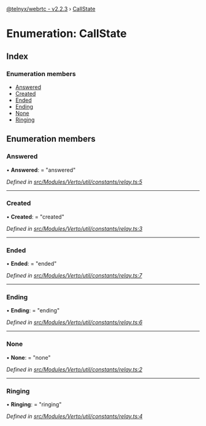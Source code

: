 [@telnyx/webrtc - v2.2.3](../README.md) › [CallState](callstate.md)

# Enumeration: CallState

## Index

### Enumeration members

* [Answered](callstate.md#answered)
* [Created](callstate.md#created)
* [Ended](callstate.md#ended)
* [Ending](callstate.md#ending)
* [None](callstate.md#none)
* [Ringing](callstate.md#ringing)

## Enumeration members

###  Answered

• **Answered**: = "answered"

*Defined in [src/Modules/Verto/util/constants/relay.ts:5](https://github.com/team-telnyx/webrtc/blob/main/packages/js/src/Modules/Verto/util/constants/relay.ts#L5)*

___

###  Created

• **Created**: = "created"

*Defined in [src/Modules/Verto/util/constants/relay.ts:3](https://github.com/team-telnyx/webrtc/blob/main/packages/js/src/Modules/Verto/util/constants/relay.ts#L3)*

___

###  Ended

• **Ended**: = "ended"

*Defined in [src/Modules/Verto/util/constants/relay.ts:7](https://github.com/team-telnyx/webrtc/blob/main/packages/js/src/Modules/Verto/util/constants/relay.ts#L7)*

___

###  Ending

• **Ending**: = "ending"

*Defined in [src/Modules/Verto/util/constants/relay.ts:6](https://github.com/team-telnyx/webrtc/blob/main/packages/js/src/Modules/Verto/util/constants/relay.ts#L6)*

___

###  None

• **None**: = "none"

*Defined in [src/Modules/Verto/util/constants/relay.ts:2](https://github.com/team-telnyx/webrtc/blob/main/packages/js/src/Modules/Verto/util/constants/relay.ts#L2)*

___

###  Ringing

• **Ringing**: = "ringing"

*Defined in [src/Modules/Verto/util/constants/relay.ts:4](https://github.com/team-telnyx/webrtc/blob/main/packages/js/src/Modules/Verto/util/constants/relay.ts#L4)*
